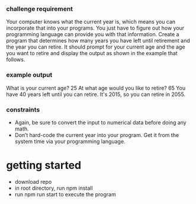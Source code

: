 ### challenge requirement

Your computer knows what the current year is, which means
you can incorporate that into your programs. You just have
to figure out how your programming language can provide
you with that information.
Create a program that determines how many years you have
left until retirement and the year you can retire. It should
prompt for your current age and the age you want to retire
and display the output as shown in the example that follows.

### example output

What is your current age? 25
At what age would you like to retire? 65
You have 40 years left until you can retire.
It's 2015, so you can retire in 2055.

### constraints

- Again, be sure to convert the input to numerical data
  before doing any math.
- Don’t hard-code the current year into your program.
  Get it from the system time via your programming language.

# getting started

- download repo
- in root directory, run npm install
- run npm run start to execute the program
